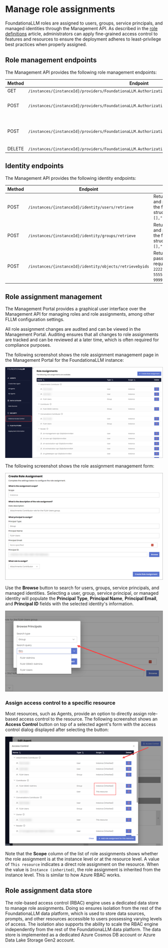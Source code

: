 # Manage role assignments

FoundationaLLM roles are assigned to users, groups, service principals, and managed identities through the Management API. As described in the [role definitions](role-definitions.md) article, administrators can apply fine-grained access control to features and resources to ensure the deployment adheres to least-privilege best practices when properly assigned.

## Role management endpoints

The Management API provides the following role management endpoints:

| Method | Endpoint | Description |
| --- | --- | --- |
| GET | `/instances/{instanceId}/providers/FoundationaLLM.Authorization/roleDefinitions` | Returns a list of all role definitions. |
| POST | `/instances/{instanceId}/providers/FoundationaLLM.Authorization/roleAssignments/filter` | Returns the role assignments for a given scope. Here is a sample request payload for retrieving all RBAC role assignments for an FLLM instance: `{"scope":"/instances/aaaaaaaa-bbbb-cccc-dddd-eeeeeeeeeeee"}`. To retrieve the role assignments for a specific resource, set the request body to the resource's scope: `{"scope":"/instances/aaaaaaaa-bbbb-cccc-dddd-eeeeeeeeeeee/providers/FoundationaLLM.Agent/agents/FoundationaLLM"}` |
| POST | `/instances/{instanceId}/providers/FoundationaLLM.Authorization/roleAssignments/{roleAssignmentName}` | Creates a new role assignment. Here is an example request payload: `{"name":"55555555-4444-3333-2222-111111111111","description":"","principal_id":"11111111-2222-3333-4444-555555555555","role_definition_id":"/providers/FoundationaLLM.Authorization/roleDefinitions/a9f0020f-6e3a-49bf-8d1d-35fd53058edf","type":"FoundationaLLM.Authorization/roleAssignments","principal_type":"User","scope":"/instances/aaaaaaaa-bbbb-cccc-dddd-eeeeeeeeeeee/providers/FoundationaLLM.Agent/agents/FoundationaLLM"}` |
| DELETE | `/instances/{instanceId}/providers/FoundationaLLM.Authorization/roleAssignments/{roleAssignmentName}` | Deletes a role assignment. |

## Identity endpoints

The Management API provides the following identity endpoints:

| Method | Endpoint | Description |
| --- | --- | --- |
| POST | `/instances/{instanceId}/identity/users/retrieve` | Returns a list of user identities. Filter and page through the identities with the following request payload structure: `{"name":"","ids":[],"page_number":1,"page_size":null}` |
| POST | `/instances/{instanceId}/identity/groups/retrieve` | Returns a list of group identities. Filter and page through the identities with the following request payload structure: `{"name":"","ids":[],"page_number":1,"page_size":null}` |
| POST | `/instances/{instanceId}/identity/objects/retrievebyids` | Returns user and group objects by the passed in list of IDs. Here is a sample request payload: `{"ids":["11111111-2222-3333-4444-555555555555","66666666-7777-8888-9999-000000000000"]}` |

## Role assignment management

The Management Portal provides a graphical user interface over the Management API for managing roles and role assignments, among other FLLM configuration settings.

All role assignment changes are audited and can be viewed in the Management Portal. Auditing ensures that all changes to role assignments are tracked and can be reviewed at a later time, which is often required for compliance purposes.

The following screenshot shows the role assignment management page in the Management Portal for the FoundationaLLM instance:

![Screenshot of the role assignment management page for the FoundationaLLM instance.](../media/role-assignment-management-instance.png)

The following screenshot shows the role assignment management form:

![Screenshot of the role assignment management form.](../media/role-assignment-management-form.png)

Use the **Browse** button to search for users, groups, service principals, and managed identities. Selecting a user, group, service principal, or managed identity will populate the **Principal Type**, **Principal Name**, **Principal Email**, and **Principal ID** fields with the selected identity's information.

![Screenshot of the role assignment management form with the identity selection dialog displayed.](../media/role-assignment-management-form-identity-selection.png)

### Assign access control to a specific resource

Most resources, such as Agents, provide an option to directly assign role-based access control to the resource. The following screenshot shows an **Access Control** button on top of a selected agent's form with the access control dialog displayed after selecting the button:

![Screenshot of the access control dialog for a specific resource.](../media/role-assignment-access-control-dialog.png)

Note that the **Scope** column of the list of role assignments shows whether the role assignment is at the instance level or at the resource level. A value of `This resource` indicates a direct role assignment on the resource. When the value is `Instance (inherited)`, the role assignment is inherited from the instance level. This is similar to how Azure RBAC works.

## Role assignment data store

The role-based access control (RBAC) engine uses a dedicated data store to manage role assignments. Doing so ensures isolation from the rest of the FoundationaLLM data platform, which is used to store data sources, prompts, and other resources accessible to users possessing varying levels of access. The isolation also supports the ability to scale the RBAC engine independently from the rest of the FoundationaLLM data platform. The data store is implemented as a dedicated Azure Cosmos DB account or Azure Data Lake Storage Gen2 account.
